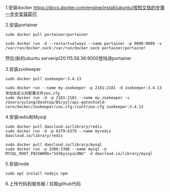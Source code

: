 1.安装docker
https://docs.docker.com/engine/install/ubuntu/按照文档的步骤一步步安装即可

2.安装portainer
```
sudo docker pull portainer/portainer

sudo docker run -d --restart=always --name portainer -p 9000:9000 -v /var/run/docker.sock:/var/run/docker.sock portainer/portainer
```
然后(新的ubuntu serverip)20.115.56.36:9000登陆进portainer

3.安装zookeeper
```
sudo docker pull zookeeper:3.4.13

sudo docker run --name my-zookeeper -p 2181:2181 -d zookeeper:3.4.13
添加自定义的配置文件zoo.cfg
sudo docker run -d -p 2181:2181 --name my-zookeeper -v /Users/yulong/Desktop/BS/yyl/api-gateshield-core/docker/zookeeper/zoo.cfg:/conf/zoo.cfg zookeeper:3.4.13
```

4.安装redis和Mysql
```
sudo docker pull daocloud.io/library/redis
sudo docker run -d -p 6379:6379 --name myredis daocloud.io/library/redis

sudo docker pull daocloud.io/library/mysql
sudo docker run -p 3306:3306 --name mysql -e MYSQL_ROOT_PASSWORD="5436yinyuLONG" -d daocloud.io/library/mysql
```

5.安装node
```
sudo apt install nodejs npm
```

6.上传代码到服务器 / 拉取github代码
